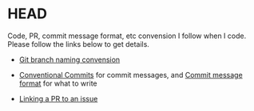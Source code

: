 # HEAD

Code, PR, commit message format, etc convension I follow when I code. Please follow the links below to get details.

- [Git branch naming convension](docs/git-branch-naming-convension.md)

- [Conventional Commits](https://www.conventionalcommits.org/) for commit messages, and [Commit message format](https://gist.github.com/digitaljhelms/3761873) for what to write

- [Linking a PR to an issue](https://docs.github.com/en/issues/tracking-your-work-with-issues/linking-a-pull-request-to-an-issue)

